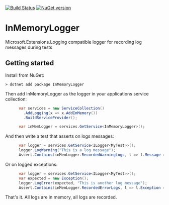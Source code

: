 [![Build Status](https://chr-horsdal.visualstudio.com/InMemoryLogger/_apis/build/status/horsdal.InMemoryLogger)](https://chr-horsdal.visualstudio.com/InMemoryLogger/_build/latest?definitionId=2)
[![NuGet version](https://img.shields.io/nuget/v/InMemoryLogger.svg?style=flat)](https://www.nuget.org/packages/InMemoryLogger)

# InMemoryLogger
Microsoft.Extensions.Logging compatible logger for recording log messages during tests

## Getting started

Install from NuGet:
```
> dotnet add package InMemoryLogger 
```

Then add InMemoryLogger as the logger in your applications service collection:
```csharp
      var services = new ServiceCollection()
        .AddLogging(x => x.AddInMemory())
        .BuildServiceProvider();

      var inMemLogger = services.GetService<InMemoryLogger>();
```
And then write a test that asserts on logs messages:
```csharp
      var logger = services.GetService<ILogger<MyTest>>();
      logger.LogWarning("This is a log message");
      Assert.Contains(inMemLogger.RecordedWarningLogs, l => l.Message == "This is a log message");
```
Or on logged exceptions:
```csharp
      var logger = services.GetService<ILogger<MyTest>>();
      var expected = new Exception();
      logger.LogError(expected, "This is another log message");
      Assert.Contains(inMemLogger.RecordedErrorLogs, l => l.Exception == expected);
```
That's it. All logs are in memory, all logs are recorded.